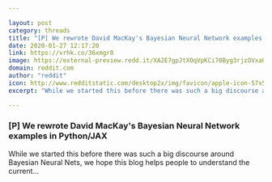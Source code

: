 ```yaml
---

layout: post
category: threads
title: "[P] We rewrote David MacKay's Bayesian Neural Network examples in Python/JAX"
date: 2020-01-27 12:17:20
link: https://vrhk.co/36xmgr8
image: https://external-preview.redd.it/XA2E7gpJtXOqVpKCi70Byg3rjzOVxaUA6b_kFTRIVMI.jpg?width=1200&height=628.272251309&auto=webp&s=3903a328892972911f9fde4fefbfe7ec6afbd11c
domain: reddit.com
author: "reddit"
icon: http://www.redditstatic.com/desktop2x/img/favicon/apple-icon-57x57.png
excerpt: "While we started this before there was such a big discourse around Bayesian Neural Nets, we hope this blog helps people to understand the current..."

---
```


### [P] We rewrote David MacKay's Bayesian Neural Network examples in Python/JAX

While we started this before there was such a big discourse around Bayesian Neural Nets, we hope this blog helps people to understand the current...